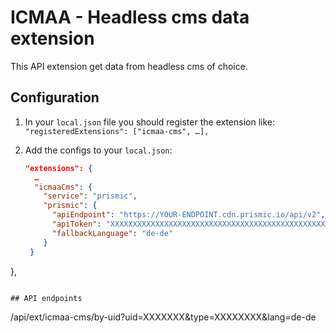 # ICMAA - Headless cms data extension

This API extension get data from headless cms of choice.

## Configuration

1. In your `local.json` file you should register the extension like:
   `"registeredExtensions": ["icmaa-cms", …],`

2. Add the configs to your `local.json`:
   ```json
   "extensions": {
     …
     "icmaaCms": {
       "service": "prismic",
       "prismic": {
         "apiEndpoint": "https://YOUR-ENDPOINT.cdn.prismic.io/api/v2",
         "apiToken": "XXXXXXXXXXXXXXXXXXXXXXXXXXXXXXXXXXXXXXXXXXXXXXXXXXXXXXXXXXXXXXXXXXXXX",
         "fallbackLanguage": "de-de"
       }
    }
  },
   ```

## API endpoints
```
/api/ext/icmaa-cms/by-uid?uid=XXXXXXX&type=XXXXXXXX&lang=de-de
```
